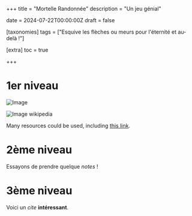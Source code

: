 +++
title = "Mortelle Randonnée"
description = "Un jeu génial"

date = 2024-07-22T00:00:00Z
draft = false

[taxonomies]
tags = ["Esquive les flèches ou meurs pour l'éternité et au-delà !"]

[extra]
toc = true

+++


# 1er niveau

![Image](https://biodiversitypmc.sibils.org/img/logo_banner.7ff68d4d.png) 

![Image wikipedia](https://en.wikipedia.org/static/images/icons/wikipedia.png) 


<p> Many resources could be used, including 
<a href="https://biodiversitypmc.sibils.org/" rel="noreferrer">this link</a>. <br></p>

# 2ème niveau

Essayons de prendre quelque *notes* !

# 3ème niveau


[^1]: la note !

Voici un *cite* **intéressant**. 





